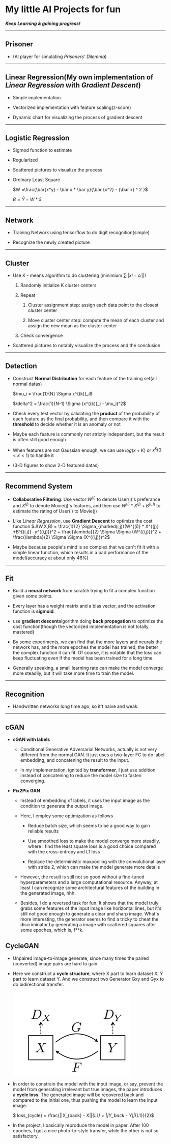 # My little AI Projects for fun

***Keep Learning & gaining progress!***

----

## **Prisoner**
    
- (AI player for simulating *Prisoners' Dilemma*)

----

## **Linear Regression**(My own implementation of *Linear Regression* with *Gradient Descent*)

- Simple implementation


- Vectorized implementation with feature scaling(z-score)

- Dynamic chart for visualizing the process of  gradient descent

----

## **Logistic Regression**

- Sigmod function to estimate

- Regularized

- Scattered pictures to visualize the process

- Ordinary Least Square
    
    $W =\frac{\bar{x*y} - \bar x * \bar y}{\bar {x^2} - {\bar x} ^ 2 }$
    
    $B = \bar Y - W * \bar{x}$

----

## **Network**

- Training Network using tensorflow to do digit recognition(simple)

- Recognize the newly created picture

----

## **Cluster**

- Use K - means algorithm to do clustering (minimium $\sum ||xi-ci||$)
    
    1. Randomly initialize K cluster centers
    
    2. Repeat
       
       1. Cluster assignment step: assign each data point to the closest cluster center
       
       2. Move cluster center step: compute the mean of each cluster and assign the new mean as the cluster center
    
    3. Check convergence

- Scattered pictures to notably visualize the process and the conclusion

----

## **Detection**

- Construct **Normal Distribution** for each feature of the training set(all normal datas)
    
    $\mu_i = \frac{1}{N} \Sigma x^{(k)}_i$

    $\delta^2 = \frac{1}{N-1} \Sigma (x^{(k)}_i - \mu_i)^2$

- Check every test vector by calulating the **product** of the probability of each feature as the final probability, and then compare it with the **threshold** to decide whether it is an anomaly or not

- Maybe each feature is commonly not strictly independent, but the result is often still good enough

- When features are not Gaussian enough, we can use $log(x+K)$ or $x^k (0 < k < 1)$ to handle it

- (3-D figures to show 2-D featured datas)

----

## **Recommend System**

- **Collaborative Filtering**. Use vector $W^{(i)}$ to denote User(i)'s preferance and $X^{(j)}$ to denote Movie(j)'s features, and then use $W^{(i)} * X^{(j)} + B^{(i,j)}$ to estimate the rating of User(i) to Movie(j)

- Like *Linear Regression*, use **Gradient Descent** to optimize the cost function
    $J(W,X,B) = \frac{1}{2} \Sigma_{marked(i,j)}(W^{(i)} * X^{(j)} +B^{(i,j)}- y^{(i,j)})^2 + \frac{\lambda}{2} \Sigma \Sigma (W^{(i,j)})^2 + \frac{\lambda}{2} \Sigma \Sigma (X^{(i,j)})^2$

- Maybe because people's mind is so complex that we can't fit it with a simple linear function, which results in a bad performance of the model(accuracy at about only 46%)

----

## **Fit**

- Build a **neural network** from scratch trying to fit a complex function given some points.

- Every layer has a weight matrix and a bias vector, and the activation function is **sigmoid**.

- use **gradient descent**algorithm doing **back propagation** to optimize the cost function(though the vectorized implementation is not totally mastered)

- By some experiments, we can find that the more layers and neurals the network has, and the more epoches the model has trained, the better the complex function it can fit. Of course, it is notable that the loss can keep fluctuating even if the model has been trained for a long time.

- Generally speaking, a small learning rate can make the model converge more steadily, but it will take more time to train the model.

----

## **Recognition**

- Handwritten networks long time ago, so it't naive and weak.

----

## **cGAN**

- **cGAN with labels**
  
    - Conditional Generative Adversarial Networks, actually is not very different from the normal GAN. It just uses a two-layer FC to do label embedding, and concatening the result to the input.
      
    - In my implementation, ignited by **transformer**, I just use addition instead of concatening to reduce the model size to fasten converging. 

- **Pix2Pix GAN**

    - Instead of embedding of labels, it uses the input image as the condition to generate the output image.
    
    - Here, I employ some optimization as follows
    
        - Reduce batch size, which seems to be a good way to gain reliable results
        
        - Use smoothed loss to make the model converge more steadily, where I find the least square loss is a good choice compared with the cross-entropy and L1 loss
        
        - Replace the deterministic maxpooling with the convolutional layer with stride 2, which can make the model generate more details
    
    - However, the result is still not so good without a fine-tuned hyperparameters and a large computational resource. Anyway, at least I can recognize some architectural features of the building in the generated image, hhh.
    
    - Besides, I do a reversed task for fun. It shows that the model truly grabs some features of the input image like horizontal lines, but it's still not good enough to generate a clear and sharp image. What's more interesting,  the generator seems to find a tricky to cheat the discriminator by generating a image with scattered squares after some epoches, which is, f**k.  

## **CycleGAN** 

- Unpaired image-to-image generate, since many times the paired (converted) image pairs are hard to gain.

- Here we construct a **cycle structure**, where X part to learn dataset X, Y part to learn dataset Y. And we construct two Generator Gxy and Gyx to do bidirectional transfer.

    ![CycleGAN](./images/CycleGAN.png)

- In order to constrain the model with the input image, or say, prevent the model from generating irrelevant but true images, the paper introduces a **cycle loss**. The generated image will be recovered back and compared to the initial one, thus pushing the model to learn the input image.

    $ loss_{cycle} = \frac{||X_{back} - X||_{L1} + ||Y_back - Y||_{L1}}{2}$

- In the project, I basically reproduce the model in paper. After 100 epoches, I got a nice photo-to-style transfer, while the other is not so satisfactory. 